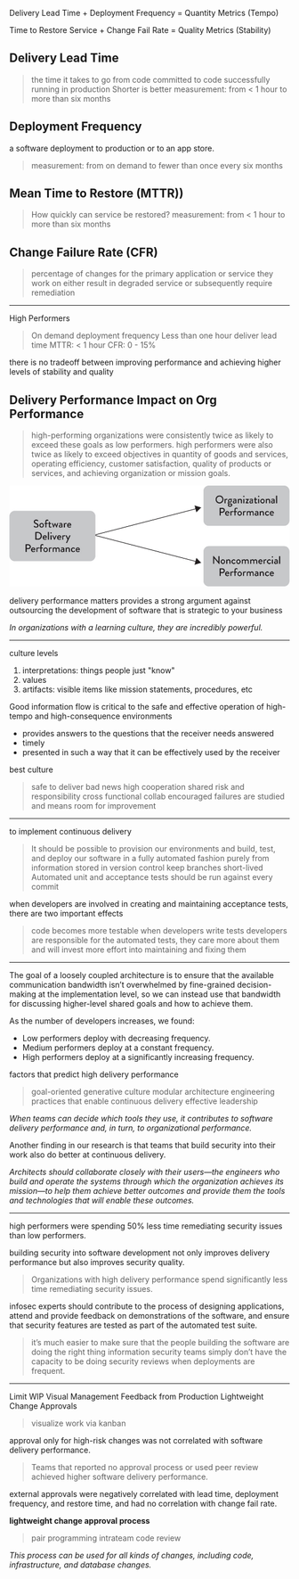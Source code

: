 Delivery Lead Time + Deployment Frequency = Quantity Metrics (Tempo)

Time to Restore Service + Change Fail Rate = Quality Metrics (Stability)

## Delivery Lead Time
> the time it takes to go from code committed to code successfully running in production
> Shorter is better
> measurement: from < 1 hour to more than six months


## Deployment Frequency 
a software deployment to production or to an app store.
> measurement: from on demand to fewer than once every six months

## Mean Time to Restore (MTTR))
> How quickly can service be restored?
> measurement: from < 1 hour to more than six months

## Change Failure Rate (CFR)
> percentage of changes for the primary application or service they work on either result in degraded service or subsequently require remediation 


----

High Performers
> On demand deployment frequency
> Less than one hour deliver lead time
> MTTR: < 1 hour
> CFR: 0 - 15%

there is no tradeoff between improving performance and achieving higher levels of stability and quality

## Delivery Performance Impact on Org Performance

> high-performing organizations were consistently twice as likely to exceed these goals as low performers.
> high performers were also twice as likely to exceed objectives in quantity of goods and services, operating efficiency, customer satisfaction, quality of products or services, and achieving organization or mission goals.

![](org-performance.jpeg)

delivery performance matters provides a strong argument against outsourcing the development of software that is strategic to your business

*In organizations with a learning culture, they are incredibly powerful.*

----

culture levels
1. interpretations: things people just "know"
2. values
3. artifacts: visible items like mission statements, procedures, etc 

Good information flow is critical to the safe and effective operation of high-tempo and high-consequence environments
- provides answers to the questions that the receiver needs answered
- timely
- presented in such a way that it can be effectively used by the receiver

best culture
> safe to deliver bad news
> high cooperation
> shared risk and responsibility
> cross functional collab encouraged
> failures are studied and means room for improvement

---

to implement continuous delivery
> It should be possible to provision our environments and build, test, and deploy our software in a fully automated fashion purely from information stored in version control
> keep branches short-lived 
> Automated unit and acceptance tests should be run against every commit

when developers are involved in creating and maintaining acceptance tests, there are two important effects
> code becomes more testable when developers write tests
> developers are responsible for the automated tests, they care more about them and will invest more effort into maintaining and fixing them

----

The goal of a loosely coupled architecture is to ensure that the available communication bandwidth isn’t overwhelmed by fine-grained decision-making at the implementation level, so we can instead use that bandwidth for discussing higher-level shared goals and how to achieve them.

As the number of developers increases, we found:

* Low performers deploy with decreasing frequency.
* Medium performers deploy at a constant frequency.
* High performers deploy at a significantly increasing frequency.

factors that predict high delivery performance
> goal-oriented generative culture
> modular architecture
> engineering practices that enable continuous delivery
> effective leadership

*When teams can decide which tools they use, it contributes to software delivery performance and, in turn, to organizational performance.*

Another finding in our research is that teams that build security into their work also do better at continuous delivery.

*Architects should collaborate closely with their users—the engineers who build and operate the systems through which the organization achieves its mission—to help them achieve better outcomes and provide them the tools and technologies that will enable these outcomes.*

----

high performers were spending 50% less time remediating security issues than low performers.

building security into software development not only improves delivery performance but also improves security quality. 
> Organizations with high delivery performance spend significantly less time remediating security issues.

infosec experts should contribute to the process of designing applications, attend and provide feedback on demonstrations of the software, and ensure that security features are tested as part of the automated test suite. 
> it’s much easier to make sure that the people building the software are doing the right thing
> information security teams simply don’t have the capacity to be doing security reviews when deployments are frequent.

----

Limit WIP
Visual Management
Feedback from Production
Lightweight Change Approvals

> visualize work via kanban

approval only for high-risk changes was not correlated with software delivery performance.
> Teams that reported no approval process or used peer review achieved higher software delivery performance.

external approvals were negatively correlated with lead time, deployment frequency, and restore time, and had no correlation with change fail rate.

**lightweight change approval process**
> pair programming
> intrateam code review

*This process can be used for all kinds of changes, including code, infrastructure, and database changes.*